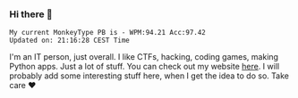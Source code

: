 ### Hi there 👋
<!-- PB START -->
```
My current MonkeyType PB is - WPM:94.21 Acc:97.42
Updated on: 21:16:28 CEST Time
```
<!-- PB END -->
I'm an IT person, just overall. I like CTFs, hacking, coding games, making Python apps. Just a lot of stuff.
You can check out my website [here](https://skill3472.github.io/).
I will probably add some interesting stuff here, when I get the idea to do so. Take care ❤️
